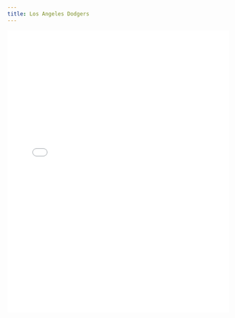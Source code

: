 ```yaml
---
title: Los Angeles Dodgers
---
```


<iframe id="igraph" scrolling="no" style="border:none;" seamless="seamless" src="/plots/MLB/LAD.html" height="640" width="100%"></iframe>
